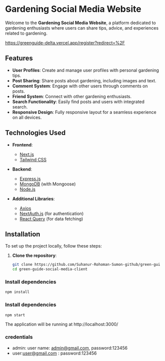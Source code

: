 # Gardening Social Media Website

Welcome to the **Gardening Social Media Website**, a platform dedicated to gardening enthusiasts where users can share tips, advice, and experiences related to gardening.



https://greenguide-delta.vercel.app/register?redirect=%2F

## Features

- **User Profiles**: Create and manage user profiles with personal gardening tips.
- **Post Sharing**: Share posts about gardening, including images and text.
- **Comment System**: Engage with other users through comments on posts.
- **Friend System**: Connect with other gardening enthusiasts.
- **Search Functionality**: Easily find posts and users with integrated search.
- **Responsive Design**: Fully responsive layout for a seamless experience on all devices.

## Technologies Used

- **Frontend**: 
  - [Next.js](https://nextjs.org/)
  - [Tailwind CSS](https://tailwindcss.com/)
  
  
- **Backend**:
  - [Express.js](https://expressjs.com/)
  - [MongoDB](https://www.mongodb.com/) (with Mongoose)
  - [Node.js](https://nodejs.org/)

- **Additional Libraries**:
  - [Axios](https://axios-http.com/)
  - [NextAuth.js](https://next-auth.js.org/) (for authentication)
  - [React Query](https://react-query.tanstack.com/) (for data fetching)

## Installation

To set up the project locally, follow these steps:

1. **Clone the repository**:
   ```bash
   git clone https://github.com/Suhanur-Rohoman-Sumon-github/green-guide-social-media-client.git
   cd green-guide-social-media-client
### Install dependencies

```bash
npm install
```
### Install dependencies
```bash
npm start
```
The application will be running at http://localhost:3000/

### credentials
- admin: user name: admin@gmail.com, password:123456
- user:user@gmail.com : password:123456

